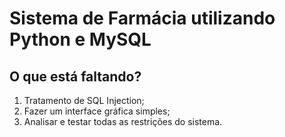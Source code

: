 # Sistema de Farmácia utilizando Python e MySQL
## O que está faltando?
1. Tratamento de SQL Injection;
2. Fazer um interface gráfica simples;
3. Analisar e testar todas as restrições do sistema.
